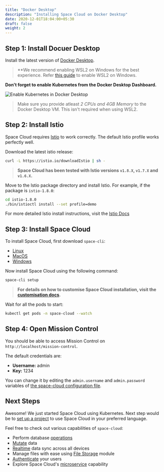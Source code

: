```yaml
---
title: "Docker Desktop"
description: "Installing Space Cloud on Docker Desktop"
date: 2020-12-01T18:04:00+05:30
draft: false
weight: 2
---
```


## Step 1: Install Docuer Desktop

Install the latest version of [Docker Desktop](https://www.docker.com/products/docker-desktop).

> **We recommend enabling WSL2 on Windows for the best experience. Refer [this guide](https://docs.microsoft.com/en-us/windows/wsl/install-win10) to enable WSL2 on Windows.

**Don't forget to enable Kubernetes from the Docker Desktop Dashboard.**

![Enable Kubernetes in Docker Desktop](/images/screenshots/enable-k8s-docker-desktop.png)

> Make sure you provide atleast _2 CPUs and 4GB Memory_ to the Docker Desktop VM. This isn't required when using WSL2.

## Step 2: Install Istio

Space Cloud requires [Istio](https://istio.io/docs/setup/getting-started/) to work correctly. The default Istio profile works perfectly well.

Download the latest istio release:
```bash
curl -L https://istio.io/downloadIstio | sh -
```

> **Space Cloud has been tested with Istio versions `v1.8.X`, `v1.7.X` and `v1.6.X`.**

Move to the Istio package directory and install Istio. For example, if the package is `istio-1.8.0`:
```bash
cd istio-1.8.0
./bin/istioctl install --set profile=demo
```

For more detailed Istio install instructions, visit the [Istio Docs](https://istio.io/latest/docs/setup/install/istioctl/)

## Step 3: Install Space Cloud

To install Space Cloud, first download `space-cli`:

- [Linux](https://storage.googleapis.com/space-cloud/linux/space-cli.zip)
- [MacOS](https://storage.googleapis.com/space-cloud/darwin/space-cli.zip)
- [Windows](https://storage.googleapis.com/space-cloud/windows/space-cli.zip)

Now install Space Cloud using the following command:

```bash
space-cli setup
```

> **For details on how to customise Space Cloud installation, visit the [customisation docs](/install/kubernetes/configure).**


Wait for all the pods to start:

```bash
kubectl get pods -n space-cloud --watch
```

## Step 4: Open Mission Control

You should be able to access Mission Control on `http://localhost/mission-control`.

The default credentials are:
- **Username:** admin
- **Key:** 1234

You can change it by editing the `admin.username` and `admin.password` variables of [the space-cloud configuration file](/install/kubernetes/configure).

## Next Steps

Awesome! We just started Space Cloud using Kubernetes. Next step would be to [set up a project](/introduction/setting-up-project/) to use Space Cloud in your preferred language.

Feel free to check out various capabilities of `space-cloud`:

- Perform database [operations](/storage/database/queries)
- [Mutate](/storage/database/mutations) data
- [Realtime](/storage/database/subscriptions) data sync across all devices
- Manage files with ease using [File Storage](/storage/filestore) module
- [Authenticate](/user-management) your users
- Explore Space Cloud's [microservice](/microservices) capability